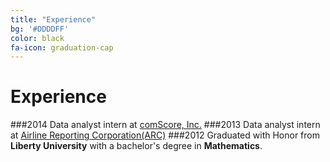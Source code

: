 ```yaml
---
title: "Experience"
bg: '#DDDDFF'
color: black
fa-icon: graduation-cap
---
```


# Experience

###2014
Data analyst intern at [comScore, Inc.](http://www.comscore.com/)
###2013
Data analyst intern at [Airline Reporting Corporation(ARC)](https://www.arccorp.com/index.jsp)
###2012
Graduated with Honor from **Liberty University** with a bachelor's degree in **Mathematics**.
